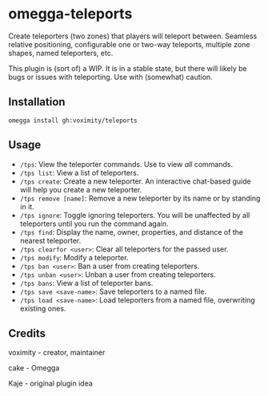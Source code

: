 # omegga-teleports

Create teleporters (two zones) that players will teleport between. Seamless relative positioning, configurable one or two-way teleports,
multiple zone shapes, named teleporters, etc.

This plugin is (sort of) a WIP. It is in a stable state, but there will likely be bugs or issues with teleporting. Use with (somewhat) caution.

## Installation

`omegga install gh:voximity/teleports`

## Usage

- `/tps`: View the teleporter commands. Use to view *all* commands.
- `/tps list`: View a list of teleporters.
- `/tps create`: Create a new teleporter. An interactive chat-based guide will help you create a new teleporter.
- `/tps remove [name]`: Remove a new teleporter by its name or by standing in it.
- `/tps ignore`: Toggle ignoring teleporters. You will be unaffected by all teleporters until you run the command again.
- `/tps find`: Display the name, owner, properties, and distance of the nearest teleporter.
- `/tps clearfor <user>`: Clear all teleporters for the passed user.
- `/tps modify`: Modify a teleporter.
- `/tps ban <user>`: Ban a user from creating teleporters.
- `/tps unban <user>`: Unban a user from creating teleporters.
- `/tps bans`: View a list of teleporter bans.
- `/tps save <save-name>`: Save teleporters to a named file.
- `/tps load <save-name>`: Load teleporters from a named file, overwriting existing ones.

## Credits

voximity - creator, maintainer

cake - Omegga

Kaje - original plugin idea
